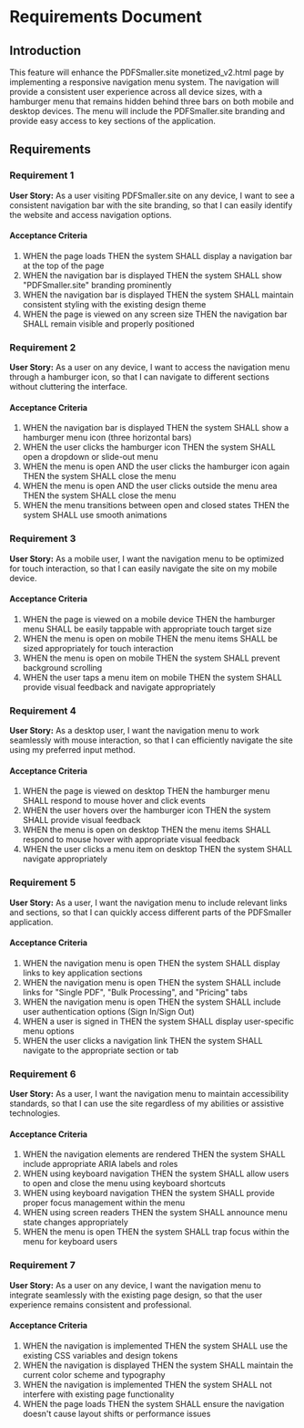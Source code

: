 # Requirements Document

## Introduction

This feature will enhance the PDFSmaller.site monetized_v2.html page by implementing a responsive navigation menu system. The navigation will provide a consistent user experience across all device sizes, with a hamburger menu that remains hidden behind three bars on both mobile and desktop devices. The menu will include the PDFSmaller.site branding and provide easy access to key sections of the application.

## Requirements

### Requirement 1

**User Story:** As a user visiting PDFSmaller.site on any device, I want to see a consistent navigation bar with the site branding, so that I can easily identify the website and access navigation options.

#### Acceptance Criteria

1. WHEN the page loads THEN the system SHALL display a navigation bar at the top of the page
2. WHEN the navigation bar is displayed THEN the system SHALL show "PDFSmaller.site" branding prominently
3. WHEN the navigation bar is displayed THEN the system SHALL maintain consistent styling with the existing design theme
4. WHEN the page is viewed on any screen size THEN the navigation bar SHALL remain visible and properly positioned

### Requirement 2

**User Story:** As a user on any device, I want to access the navigation menu through a hamburger icon, so that I can navigate to different sections without cluttering the interface.

#### Acceptance Criteria

1. WHEN the navigation bar is displayed THEN the system SHALL show a hamburger menu icon (three horizontal bars)
2. WHEN the user clicks the hamburger icon THEN the system SHALL open a dropdown or slide-out menu
3. WHEN the menu is open AND the user clicks the hamburger icon again THEN the system SHALL close the menu
4. WHEN the menu is open AND the user clicks outside the menu area THEN the system SHALL close the menu
5. WHEN the menu transitions between open and closed states THEN the system SHALL use smooth animations

### Requirement 3

**User Story:** As a mobile user, I want the navigation menu to be optimized for touch interaction, so that I can easily navigate the site on my mobile device.

#### Acceptance Criteria

1. WHEN the page is viewed on a mobile device THEN the hamburger menu SHALL be easily tappable with appropriate touch target size
2. WHEN the menu is open on mobile THEN the menu items SHALL be sized appropriately for touch interaction
3. WHEN the menu is open on mobile THEN the system SHALL prevent background scrolling
4. WHEN the user taps a menu item on mobile THEN the system SHALL provide visual feedback and navigate appropriately

### Requirement 4

**User Story:** As a desktop user, I want the navigation menu to work seamlessly with mouse interaction, so that I can efficiently navigate the site using my preferred input method.

#### Acceptance Criteria

1. WHEN the page is viewed on desktop THEN the hamburger menu SHALL respond to mouse hover and click events
2. WHEN the user hovers over the hamburger icon THEN the system SHALL provide visual feedback
3. WHEN the menu is open on desktop THEN the menu items SHALL respond to mouse hover with appropriate visual feedback
4. WHEN the user clicks a menu item on desktop THEN the system SHALL navigate appropriately

### Requirement 5

**User Story:** As a user, I want the navigation menu to include relevant links and sections, so that I can quickly access different parts of the PDFSmaller application.

#### Acceptance Criteria

1. WHEN the navigation menu is open THEN the system SHALL display links to key application sections
2. WHEN the navigation menu is open THEN the system SHALL include links for "Single PDF", "Bulk Processing", and "Pricing" tabs
3. WHEN the navigation menu is open THEN the system SHALL include user authentication options (Sign In/Sign Out)
4. WHEN a user is signed in THEN the system SHALL display user-specific menu options
5. WHEN the user clicks a navigation link THEN the system SHALL navigate to the appropriate section or tab

### Requirement 6

**User Story:** As a user, I want the navigation menu to maintain accessibility standards, so that I can use the site regardless of my abilities or assistive technologies.

#### Acceptance Criteria

1. WHEN the navigation elements are rendered THEN the system SHALL include appropriate ARIA labels and roles
2. WHEN using keyboard navigation THEN the system SHALL allow users to open and close the menu using keyboard shortcuts
3. WHEN using keyboard navigation THEN the system SHALL provide proper focus management within the menu
4. WHEN using screen readers THEN the system SHALL announce menu state changes appropriately
5. WHEN the menu is open THEN the system SHALL trap focus within the menu for keyboard users

### Requirement 7

**User Story:** As a user on any device, I want the navigation menu to integrate seamlessly with the existing page design, so that the user experience remains consistent and professional.

#### Acceptance Criteria

1. WHEN the navigation is implemented THEN the system SHALL use the existing CSS variables and design tokens
2. WHEN the navigation is displayed THEN the system SHALL maintain the current color scheme and typography
3. WHEN the navigation is implemented THEN the system SHALL not interfere with existing page functionality
4. WHEN the page loads THEN the system SHALL ensure the navigation doesn't cause layout shifts or performance issues